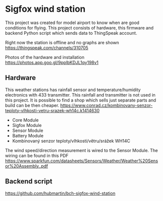 # Sigfox wind station

This project was created for model airport to know when are good conditions for flying. This project consists of hardware, this firmware and backend Python script which sends data to ThingSpeak account.

Right now the station is offline and no graphs are shown https://thingspeak.com/channels/310705

Photos of the hardware and installation https://photos.app.goo.gl/9pplbKDJL1qy198v1

## Hardware
This weather stations has rainfall sensor and temperature/humidity electronics with 433 transmitter. This rainfall and transmitter is not used in this project. It is possible to find a shop which sells just separate parts and build can be then cheaper.
https://www.conrad.cz/kombinovany-senzor-teploty-vlhkosti-vetru-srazek-wh14c.k1414630

  - Core Module
  - Sigfox Module
  - Sensor Module
  - Battery Module
  - Kombinovaný senzor teploty/vlhkosti/větru/srážek WH14C

The wind speed/direction measurement is wired to the Sensor Module. The wiring can be found in this PDF https://www.sparkfun.com/datasheets/Sensors/Weather/Weather%20Sensor%20Assembly..pdf

## Backend script
https://github.com/hubmartin/bch-sigfox-wind-station

